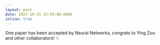 ```yaml
---
layout: post
date: 2023-10-31 15:59:00-0400
inline: true
---
```


One paper has been accepted by Neural Networks, congrats to Ying Zou and other collaborators! :sparkles:
